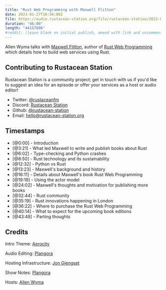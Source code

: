 ```yaml
---
title: "Rust Web Programming with Maxwell Flitton"
date: 2023-01-27T16:56:00Z
file: https://audio.rustacean-station.org/file/rustacean-station/2023-01-27-maxwell-flitton.mp3
duration: "46:00"
length: "44157806"
#reddit: (leave blank on initial publish, amend with link and uncomment this line after Reddit thread has been posted)
---
```

Allen Wyma talks with [Maxwell Flitton](https://maxwellflitton.com/), author of [Rust Web Programming](https://www.amazon.com/Rust-Web-Programming-hands-applications-dp-1803234695/dp/1803234695/) which details how to build web services using Rust.

## Contributing to Rustacean Station

Rustacean Station is a community project; get in touch with us if you'd like to suggest an idea for an episode or offer your services as a host or audio editor!

- Twitter: [@rustaceanfm](https://twitter.com/rustaceanfm)
- Discord: [Rustacean Station](https://discord.gg/cHc3Gyc)
- Github: [@rustacean-station](https://github.com/rustacean-station/)
- Email: [hello@rustacean-station.org](mailto:hello@rustacean-station.org)

## Timestamps
- [@0:00] - Introduction
- [@3:21] - What led Maxwell to write and publish books about Rust
- [@6:02] - Type-checking and Python crashes
- [@8:50] - Rust technology and  its sustainability
- [@12:32] - Python vs Rust
- [@13:23] - Maxwell's background and history
- [@16:11] - Details about Maxwell's book Rust Web Programming
- [@19:19] - Using the actor model
- [@24:02] - Maxwell's thoughts and motivation for publishing more books
- [@32:44] - Rust community
- [@35:19] - Rust innovations happening in London
- [@36:22] - Where to purchase the Rust Web Programming
- [@40:14] - What to expect for the upcoming book editions
- [@43:48] - Parting thoughts

## Credits
Intro Theme: [Aerocity](https://twitter.com/AerocityMusic)

Audio Editing: [Plangora](https://twitter.com/plangora)

Hosting Infrastructure: [Jon Gjengset](https://twitter.com/jonhoo/)

Show Notes: [Plangora](https://twitter.com/plangora)

Hosts: [Allen Wyma](https://twitter.com/allenwyma)
